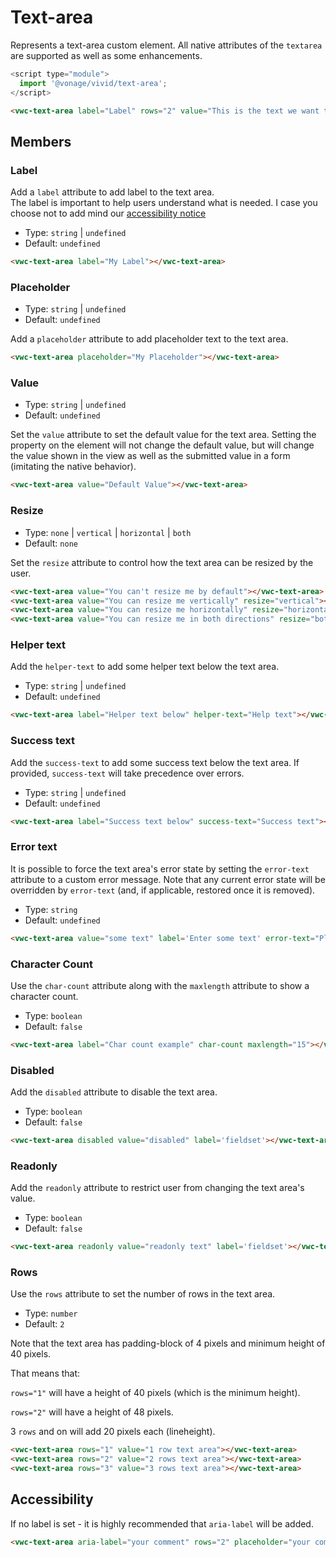 # Text-area

Represents a text-area custom element.
All native attributes of the `textarea` are supported as well as some enhancements.


```js
<script type="module">
  import '@vonage/vivid/text-area';
</script>
```

```html preview
<vwc-text-area label="Label" rows="2" value="This is the text we want to see!"></vwc-text-area>
```

## Members

### Label
Add a `label` attribute to add label to the text area.  
The label is important to help users understand what is needed. I case you choose not to add mind our [accessibility notice](#accessibility)

- Type: `string` | `undefined`
- Default: `undefined`


```html preview
<vwc-text-area label="My Label"></vwc-text-area>
```

### Placeholder

- Type: `string` | `undefined`
- Default: `undefined`

Add a `placeholder` attribute to add placeholder text to the text area.

```html preview
<vwc-text-area placeholder="My Placeholder"></vwc-text-area>
```

### Value

- Type: `string` | `undefined`
- Default: `undefined`

Set the `value` attribute to set the default value for the text area. Setting the property on the element will not change the default value, but will change the value shown in the view as well as the submitted value in a form (imitating the native behavior).

```html preview
<vwc-text-area value="Default Value"></vwc-text-area>
```

### Resize

- Type: `none` | `vertical` | `horizontal` | `both`
- Default: `none`

Set the `resize` attribute to control how the text area can be resized by the user.

```html preview
<vwc-text-area value="You can't resize me by default"></vwc-text-area>
<vwc-text-area value="You can resize me vertically" resize="vertical"></vwc-text-area>
<vwc-text-area value="You can resize me horizontally" resize="horizontal"></vwc-text-area>
<vwc-text-area value="You can resize me in both directions" resize="both"></vwc-text-area>
```

### Helper text

Add the `helper-text` to add some helper text below the text area.

- Type: `string` | `undefined`
- Default: `undefined`

```html preview
<vwc-text-area label="Helper text below" helper-text="Help text"></vwc-text-area>
```

### Success text

Add the `success-text` to add some success text below the text area.
If provided, `success-text` will take precedence over errors.

- Type: `string` | `undefined`
- Default: `undefined`

```html preview
<vwc-text-area label="Success text below" success-text="Success text"></vwc-text-area>
```

### Error text

It is possible to force the text area's error state by setting the `error-text` attribute to a custom error message.
Note that any current error state will be overridden by `error-text` (and, if applicable, restored once it is removed).

- Type: `string`
- Default: `undefined`

```html preview
<vwc-text-area value="some text" label='Enter some text' error-text="Please take this seriously"></vwc-text-area>
```

### Character Count

Use the `char-count` attribute along with the `maxlength` attribute to show a character count.

- Type: `boolean`
- Default: `false`

```html preview
<vwc-text-area label="Char count example" char-count maxlength="15"></vwc-text-area>
```

### Disabled

Add the `disabled` attribute to disable the text area.

- Type: `boolean`
- Default: `false`

```html preview
<vwc-text-area disabled value="disabled" label='fieldset'></vwc-text-area>
```

### Readonly

Add the `readonly` attribute to restrict user from changing the text area's value.

- Type: `boolean`
- Default: `false`

```html preview
<vwc-text-area readonly value="readonly text" label='fieldset'></vwc-text-area>
```

### Rows

Use the `rows` attribute to set the number of rows in the text area.

- Type: `number`
- Default: `2`

Note that the text area has padding-block of 4 pixels and minimum height of 40 pixels.

That means that:

`rows="1"` will have a height of 40 pixels (which is the minimum height).

`rows="2"` will have a height of 48 pixels.

3 `rows` and on will add 20 pixels each (lineheight).

```html preview
<vwc-text-area rows="1" value="1 row text area"></vwc-text-area>
<vwc-text-area rows="2" value="2 rows text area"></vwc-text-area>
<vwc-text-area rows="3" value="3 rows text area"></vwc-text-area>
```

## Accessibility
If no label is set - it is highly recommended that `aria-label` will be added.

```html
<vwc-text-area aria-label="your comment" rows="2" placeholder="your comment"></vwc-text-area>
```
